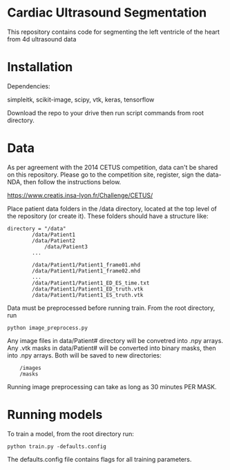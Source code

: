 # Cardiac Ultrasound Segmentation

This repository contains code for segmenting the left ventricle of the heart from 4d ultrasound data


# Installation
Dependencies:

simpleitk, scikit-image, scipy, vtk, keras, tensorflow

Download the repo to your drive then run script commands from root directory.

# Data

As per agreement with the 2014 CETUS competition, data can't be shared on this repository.  Please go to the competition site, register, sign the data-NDA, then follow the instructions below.

https://www.creatis.insa-lyon.fr/Challenge/CETUS/

Place patient data folders in the /data directory, located at the top level of the repository (or create it). These folders should have a structure like:

    directory = "/data"
    		/data/Patient1
    		/data/Patient2
             	/data/Patient3
	     	...
             
      		/data/Patient1/Patient1_frame01.mhd
      		/data/Patient1/Patient1_frame02.mhd
      		...
      		/data/Patient1/Patient1_ED_ES_time.txt
      		/data/Patient1/Patient1_ED_truth.vtk
      		/data/Patient1/Patient1_ES_truth.vtk

Data must be preprocessed before running train.  From the root directory, run

	python image_preprocess.py

Any image files in data/Patient# directory will be convetred into .npy arrays.  Any .vtk masks in data/Patient# will be converted into binary masks, then into .npy arrays.  Both will be saved to new directories:

		/images
		/masks

Running image preprocessing can take as long as 30 minutes PER MASK.

# Running models

To train a model, from the root directory run:

	python train.py -defaults.config
    
The defaults.config file contains flags for all training parameters.
